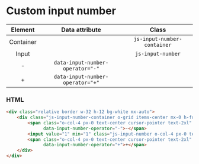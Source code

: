 # Custom input number

| Element | Data attribute | Class
| :--------: | :-----: | :-----: |
| Container  |  | `js-input-number-container`
| Input  |  | `js-input-number`
| - | `data-input-number-operator="-"` |
| + | `data-input-number-operator="+"` |

### HTML
``` html
<div class="relative border w-32 h-12 bg-white mx-auto">
    <div class="js-input-number-container o-grid items-center mx-0 h-full">
        <span class="o-col-4 px-0 text-center cursor-pointer text-2xl"
              data-input-number-operator="-">-</span>
        <input value="1" min="1" class="js-input-number o-col-4 px-0 text-center">
        <span class="o-col-4 px-0 text-center cursor-pointer text-2xl"
              data-input-number-operator="+">+</span>
    </div>
</div>
```

